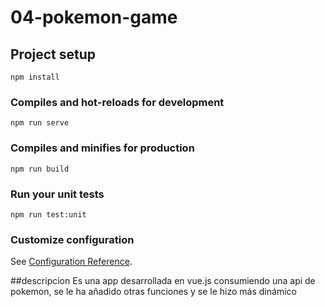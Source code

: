 # 04-pokemon-game

## Project setup
```
npm install
```

### Compiles and hot-reloads for development
```
npm run serve
```

### Compiles and minifies for production
```
npm run build
```

### Run your unit tests
```
npm run test:unit
```

### Customize configuration
See [Configuration Reference](https://cli.vuejs.org/config/).

##descripcion
Es una app desarrollada en vue.js consumiendo una api de pokemon, se le ha añadido otras funciones y se le hizo más dinámico
